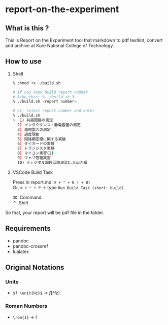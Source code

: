 # report-on-the-experiment

## What is this ?

This is Report on the Experiment tool that markdown to pdf textlint, convert and archive at Kure National College of Technology.

## How to use

1. Shell

   ```bash
   % chmod +x ./build.sh

   # if you know build report number
   # like this: % ./build.sh 3
   % ./build.sh <report number>

   # or, select report number and enter
   % ./build.sh
   >  1) 共振回路の測定
     2) インダクタンス・静電容量の測定
     3) 単相電力の測定
     4) 過度現象
     5) 回路網定理に関する実験
     6) ダイオードの実験
     7) トランジスタ実験
     8) マイコン実習(2)
     9) ウェブ管理実習
     10) ディジタル論理回路演習I:入出力編
   ```

1. VSCode Build Task

   Press in report.md: `⌘ + ⌃ + B ( + B)`  
   Or, `⌘ + ⌃ + P` → type `Run Build Task (short: build)`

   ⌘: Command  
   ⌃: Shift

So that, your report will be pdf file in the folder.

## Requirements

- pandoc
- pandoc-crossref
- lualatex

## Original Notations

### Units

- `$f \unit{Hz}$` -> $f [Hz]$

### Roman Numbers

- `\rom{1}` -> I

